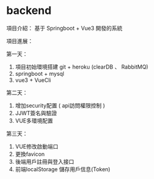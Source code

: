 # backend

項目介紹：
基于 Springboot + Vue3 開發的系統

項目進展：

第一天：
  1. 項目初始環境搭建 git + heroku (clearDB 、 RabbitMQ)
  2. springboot + mysql 
  3. vue3 + VueCli

第二天：
  1. 增加security配置 ( api訪問權限控制 )
  2. JJWT簽名與驗證
  3. VUE多環境配置
  
第三天：
  1. VUE修改啟動端口
  2. 更換favicon
  3. 後端用戶註冊與登入接口
  4. 前端localStorage 儲存用戶信息(Token)
  
